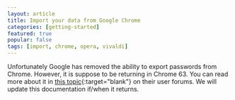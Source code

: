 ```yaml
---
layout: article
title: Import your data from Google Chrome
categories: [getting-started]
featured: true
popular: false
tags: [import, chrome, opera, vivaldi]
---
```


Unfortunately Google has removed the ability to export passwords from Chrome. However, it is suppose to be returning in Chrome 63. You can read more about it in [this topic](https://productforums.google.com/forum/?utm_medium=email&utm_source=footer#!topic/chrome/99KZmH2DRrA){:target="blank"} on their user forums. We will update this documentation if/when it returns.
